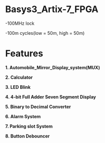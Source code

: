 # Basys3_Artix-7_FPGA

-100MHz lock

-100m cycles(low = 50m, high = 50m)

# Features

**1. Automobile_Mirror_Display_system(MUX)**

**2. Calculator**

**3. LED Blink**

**4. 4-bit Full Adder Seven Segment Display**

**5. Binary to Decimal Converter**

**6. Alarm System**

**7. Parking slot System**

**8. Button Debouncer**
